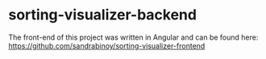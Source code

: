 # sorting-visualizer-backend
The front-end of this project was written in Angular and can be found here: https://github.com/sandrabinoy/sorting-visualizer-frontend
